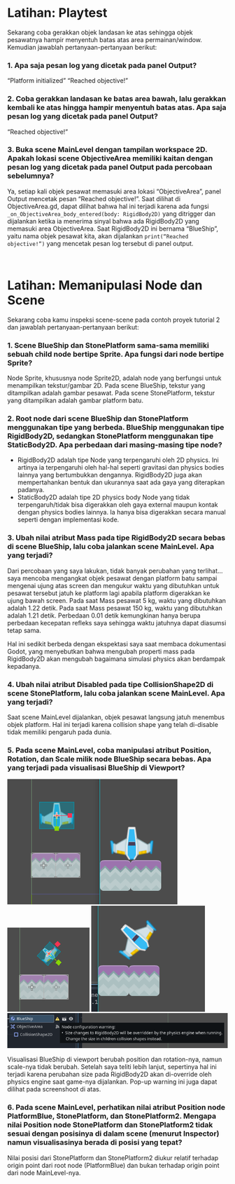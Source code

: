 # Latihan: Playtest

Sekarang coba gerakkan objek landasan ke atas sehingga objek pesawatnya hampir menyentuh batas atas area permainan/window. Kemudian jawablah pertanyaan-pertanyaan berikut:

### 1. Apa saja pesan log yang dicetak pada panel Output?

“Platform initialized”
“Reached objective!”

### 2. Coba gerakkan landasan ke batas area bawah, lalu gerakkan kembali ke atas hingga hampir menyentuh batas atas. Apa saja pesan log yang dicetak pada panel Output?

“Reached objective!”

### 3. Buka scene MainLevel dengan tampilan workspace 2D. Apakah lokasi scene ObjectiveArea memiliki kaitan dengan pesan log yang dicetak pada panel Output pada percobaan sebelumnya?

Ya, setiap kali objek pesawat memasuki area lokasi “ObjectiveArea”, panel Output mencetak pesan “Reached objective!”. Saat dilihat di ObjectiveArea.gd, dapat dilihat bahwa hal ini terjadi karena ada fungsi `_on_ObjectiveArea_body_entered(body: RigidBody2D)` yang ditrigger dan dijalankan ketika ia menerima sinyal bahwa ada RigidBody2D yang memasuki area ObjectiveArea. Saat RigidBody2D ini bernama “BlueShip”, yaitu nama objek pesawat kita, akan dijalankan `print(“Reached objective!”)` yang mencetak pesan log tersebut di panel output.


<br>

# Latihan: Memanipulasi Node dan Scene

Sekarang coba kamu inspeksi scene-scene pada contoh proyek tutorial 2 dan jawablah pertanyaan-pertanyaan berikut:

### 1. Scene BlueShip dan StonePlatform sama-sama memiliki sebuah child node bertipe Sprite. Apa fungsi dari node bertipe Sprite?

Node Sprite, khususnya node Sprite2D, adalah node yang berfungsi untuk menampilkan tekstur/gambar 2D. Pada scene BlueShip, tekstur yang ditampilkan adalah gambar pesawat. Pada scene StonePlatform, tekstur yang ditampilkan adalah gambar platform batu.

### 2. Root node dari scene BlueShip dan StonePlatform menggunakan tipe yang berbeda. BlueShip menggunakan tipe RigidBody2D, sedangkan StonePlatform menggunakan tipe StaticBody2D. Apa perbedaan dari masing-masing tipe node?

-	RigidBody2D adalah tipe Node yang terpengaruhi oleh 2D physics. Ini artinya ia terpengaruhi oleh hal-hal seperti gravitasi dan physics bodies lainnya yang bertumbukkan dengannya. RigidBody2D juga akan mempertahankan bentuk dan ukurannya saat ada gaya yang diterapkan padanya.
-	StaticBody2D adalah tipe 2D physics body Node yang tidak terpengaruh/tidak bisa digerakkan oleh gaya external maupun kontak dengan physics bodies lainnya. Ia hanya bisa digerakkan secara manual seperti dengan implementasi kode.


### 3. Ubah nilai atribut Mass pada tipe RigidBody2D secara bebas di scene BlueShip, lalu coba jalankan scene MainLevel. Apa yang terjadi?

Dari percobaan yang saya lakukan, tidak banyak perubahan yang terlihat... saya mencoba mengangkat objek pesawat dengan platform batu sampai mengenai ujung atas screen dan mengukur waktu yang dibutuhkan untuk pesawat tersebut jatuh ke platform lagi apabila platform digerakkan ke ujung bawah screen. Pada saat Mass pesawat 5 kg, waktu yang dibutuhkan adalah 1.22 detik. Pada saat Mass pesawat 150 kg, waktu yang dibutuhkan adalah 1.21 detik. Perbedaan 0.01 detik kemungkinan hanya berupa perbedaan kecepatan refleks saya sehingga waktu jatuhnya dapat diasumsi tetap sama.

Hal ini sedikit berbeda dengan ekspektasi saya saat membaca dokumentasi Godot, yang menyebutkan bahwa mengubah properti mass pada RigidBody2D akan mengubah bagaimana simulasi physics akan berdampak kepadanya.

### 4. Ubah nilai atribut Disabled pada tipe CollisionShape2D di scene StonePlatform, lalu coba jalankan scene MainLevel. Apa yang terjadi?

Saat scene MainLevel dijalankan, objek pesawat langsung jatuh menembus objek platform. Hal ini terjadi karena collision shape yang telah di-disable tidak memiliki pengaruh pada dunia.

### 5. Pada scene MainLevel, coba manipulasi atribut Position, Rotation, dan Scale milik node BlueShip secara bebas. Apa yang terjadi pada visualisasi BlueShip di Viewport?

![1](/readme_img/1.png)
![2](/readme_img/2.png)
![3](/readme_img/3.png)
![4](/readme_img/4.png)
 
Visualisasi BlueShip di viewport berubah position dan rotation-nya, namun scale-nya tidak berubah. Setelah saya teliti lebih lanjut, sepertinya hal ini terjadi karena perubahan size pada RigidBody2D akan di-override oleh physics engine saat game-nya dijalankan. Pop-up warning ini juga dapat dilihat pada screenshoot di atas.

### 6. Pada scene MainLevel, perhatikan nilai atribut Position node PlatformBlue, StonePlatform, dan StonePlatform2. Mengapa nilai Position node StonePlatform dan StonePlatform2 tidak sesuai dengan posisinya di dalam scene (menurut Inspector) namun visualisasinya berada di posisi yang tepat?

Nilai posisi dari StonePlatform dan StonePlatform2 diukur relatif terhadap origin point dari root node (PlatformBlue) dan bukan terhadap origin point dari node MainLevel-nya.

